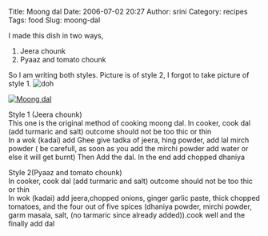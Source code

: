 Title: Moong dal
Date: 2006-07-02 20:27
Author: srini
Category: recipes
Tags: food
Slug: moong-dal

I made this dish in two ways,  
1. Jeera chounk  
2. Pyaaz and tomato chounk  

So I am writing both styles. Picture is of style 2, I forgot to take
picture of style 1. ![doh](http://www.hogwartslive.com/images/emoticons/doh.gif)  

[![Moong dal]({filename}/wp-content/uploads/2006/07/Moong-dal.jpg "Moong dal")]({filename}/wp-content/uploads/2009/11/Moong-dal.jpg)  

Style 1 (Jeera chounk)  
This one is the original method of cooking moong dal. In cooker, cook
dal (add turmaric and salt) outcome should not be too thic or thin  
In a wok (kadai) add Ghee give tadka of jeera, hing powder, add lal
mirch powder ( be carefull, as soon as you add the mirchi powder add
water or else it will get burnt) Then Add the dal. In the end add
chopped dhaniya

Style 2(Pyaaz and tomato chounk)  
In cooker, cook dal (add turmaric and salt) outcome should not be
too thic or thin  
In wok (kadai) add jeera,chopped onions, ginger garlic paste, thick
chopped tomatoes, and the four out of five spices (dhaniya powder,
mirchi powder, garm masala, salt, (no tarmaric since already
added)).cook well and the finally add dal
